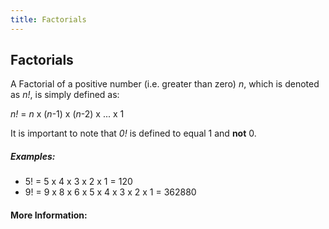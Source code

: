 ```yaml
---
title: Factorials
---
```

## Factorials

A Factorial of a positive number (i.e. greater than zero) <i>n</i>, which is denoted as <i>n!</i>, is simply defined as:

<i>n!</i> = <i>n</i> x (<i>n</i>-1) x (<i>n</i>-2) x ... x 1

It is important to note that <i>0!</i> is defined to equal 1 and <b>not</b> 0.

##### Examples:

- 5! = 5 x 4 x 3 x 2 x 1 = 120
- 9! = 9 x 8 x 6 x 5 x 4 x 3 x 2 x 1 = 362880

#### More Information:
<!-- Please add any articles you think might be helpful to read before writing the article -->


